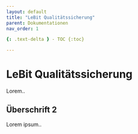 ```yaml
---
layout: default
title: "LeBit Qualitätssicherung"
parent: Dokumentationen
nav_order: 1

{: .text-delta } - TOC {:toc} 

---
```





# LeBit Qualitätssicherung
Lorem.. 

## Überschrift 2
Lorem ipsum..
